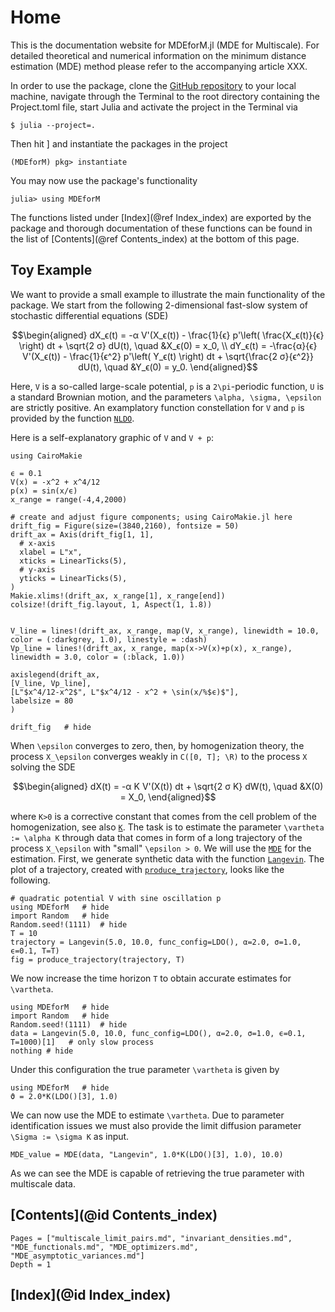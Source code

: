 # Home

This is the documentation website for MDEforM.jl (MDE for Multiscale). For detailed theoretical and numerical information on the minimum distance estimation (MDE) method please refer to the accompanying article XXX.

In order to use the package, clone the [GitHub repository](https://github.com/UQatKIT/MDEforM) to your local machine, navigate through the Terminal to the root directory containing the
Project.toml file, start Julia and activate the project in the Terminal via
```
$ julia --project=.
```
Then hit ] and instantiate the packages in the project
```julia-repl
(MDEforM) pkg> instantiate 
```
You may now use the package's functionality
```julia-repl
julia> using MDEforM
```
The functions listed under [Index](@ref Index_index) are exported by the package and thorough documentation of these functions 
can be found in the list of [Contents](@ref Contents_index) at the bottom of this page.

## Toy Example

We want to provide a small example to illustrate the main functionality of the package. We start from the following 2-dimensional fast-slow system of stochastic differential equations (SDE)
```math
\begin{aligned}
  dX_ϵ(t) = -α V'(X_ϵ(t)) - \frac{1}{ϵ} p'\left( \frac{X_ϵ(t)}{ϵ} \right) dt  + \sqrt{2 σ} dU(t), \quad &X_ϵ(0) = x_0, \\
  dY_ϵ(t) = -\frac{α}{ϵ} V'(X_ϵ(t)) - \frac{1}{ϵ^2} p'\left( Y_ϵ(t) \right) dt  + \sqrt{\frac{2 σ}{ϵ^2}} dU(t), \quad &Y_ϵ(0) = y_0.
\end{aligned}
```
Here, ``V`` is a so-called large-scale potential, ``p`` is a ``2\pi``-periodic function, ``U`` is a standard Brownian motion, and the parameters ``\alpha, \sigma, \epsilon`` are strictly positive. An examplatory function constellation for ``V`` and ``p`` is provided by the function [`NLDO`](@ref).

Here is a self-explanatory graphic of ``V`` and ``V + p``:

```@setup potential_graphic
using CairoMakie

ϵ = 0.1
V(x) = -x^2 + x^4/12
p(x) = sin(x/ϵ)
x_range = range(-4,4,2000)

# create and adjust figure components; using CairoMakie.jl here
drift_fig = Figure(size=(3840,2160), fontsize = 50)
drift_ax = Axis(drift_fig[1, 1],
  # x-axis
  xlabel = L"x",
  xticks = LinearTicks(5),
  # y-axis
  yticks = LinearTicks(5),
)
Makie.xlims!(drift_ax, x_range[1], x_range[end])
colsize!(drift_fig.layout, 1, Aspect(1, 1.8))
  

V_line = lines!(drift_ax, x_range, map(V, x_range), linewidth = 10.0, color = (:darkgrey, 1.0), linestyle = :dash)
Vp_line = lines!(drift_ax, x_range, map(x->V(x)+p(x), x_range), linewidth = 3.0, color = (:black, 1.0))

axislegend(drift_ax,
[V_line, Vp_line],
[L"$x^4/12-x^2$", L"$x^4/12 - x^2 + \sin(x/%$ϵ)$"],
labelsize = 80
)
```

```@example potential_graphic
drift_fig   # hide
```

When ``\epsilon`` converges to zero, then, by homogenization theory, the process ``X_\epsilon`` converges weakly in ``C([0, T]; \R)`` to the process ``X`` solving the SDE
```math
\begin{aligned}
  dX(t) = -α K V'(X(t)) dt  + \sqrt{2 σ K} dW(t), \quad &X(0) = X_0,
\end{aligned}
```
where ``K>0`` is a corrective constant that comes from the cell problem of the homogenization, see also [`K`](@ref). The task is to estimate the parameter ``\vartheta := \alpha K`` 
through data that comes in form of a long trajectory of the process ``X_\epsilon`` with "small" ``\epsilon > 0``. We will use the [`MDE`](@ref) for the estimation. First, we generate synthetic
data with the function [`Langevin`](@ref). The plot of a trajectory, created with [`produce_trajectory`](@ref), looks like the following.
```@example
# quadratic potential V with sine oscillation p
using MDEforM   # hide
import Random   # hide
Random.seed!(1111)  # hide
T = 10
trajectory = Langevin(5.0, 10.0, func_config=LDO(), α=2.0, σ=1.0, ϵ=0.1, T=T)
fig = produce_trajectory(trajectory, T)
```

We now increase the time horizon ``T`` to obtain accurate estimates for ``\vartheta``.
```@example toy_example
using MDEforM   # hide
import Random   # hide
Random.seed!(1111)  # hide
data = Langevin(5.0, 10.0, func_config=LDO(), α=2.0, σ=1.0, ϵ=0.1, T=1000)[1]   # only slow process
nothing # hide
```
Under this configuration the true parameter ``\vartheta`` is given by
```@example
using MDEforM   # hide
ϑ = 2.0*K(LDO()[3], 1.0)
```
We can now use the MDE to estimate ``\vartheta``. Due to parameter identification issues we must also provide the limit diffusion parameter ``\Sigma := \sigma K`` as input.
```@example toy_example
MDE_value = MDE(data, "Langevin", 1.0*K(LDO()[3], 1.0), 10.0)
```

As we can see the MDE is capable of retrieving the true parameter with multiscale data.


## [Contents](@id Contents_index)

```@contents
Pages = ["multiscale_limit_pairs.md", "invariant_densities.md", "MDE_functionals.md", "MDE_optimizers.md", "MDE_asymptotic_variances.md"]
Depth = 1
```

## [Index](@id Index_index)

```@index
```
